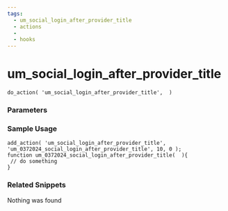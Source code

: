 ```yaml
---
tags: 
  - um_social_login_after_provider_title
  - actions
  - 
  - hooks
---
```

# um\_social\_login\_after\_provider\_title

``` php:no-line-numbers
do_action( 'um_social_login_after_provider_title',  )
```
<div class='hook-sep'></div>

### Parameters

<div class='hook-sep'></div>



### Sample Usage

``` php:no-line-numbers
add_action( 'um_social_login_after_provider_title', 'um_0372024_social_login_after_provider_title', 10, 0 );
function um_0372024_social_login_after_provider_title(  ){
 // do something
}
```
<div class='hook-sep'></div>



### Related Snippets

Nothing was found

